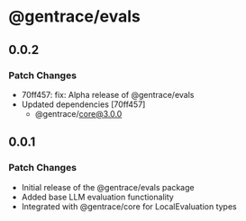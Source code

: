 # @gentrace/evals

## 0.0.2

### Patch Changes

- 70ff457: fix: Alpha release of @gentrace/evals
- Updated dependencies [70ff457]
  - @gentrace/core@3.0.0

## 0.0.1

### Patch Changes

- Initial release of the @gentrace/evals package
- Added base LLM evaluation functionality
- Integrated with @gentrace/core for LocalEvaluation types
